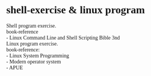 # <font face="Consolas"> shell-exercise & linux program</font>
<font face="Consolas">
Shell program exercise.<br>
book-reference<br>
- Linux Command Line and Shell Scripting Bible 3nd<br>
Linux program exercise.<br>
book-reference:<br>
- Linux System Programming<br>
- Modern operator system<br>
- APUE<br>
</font>
